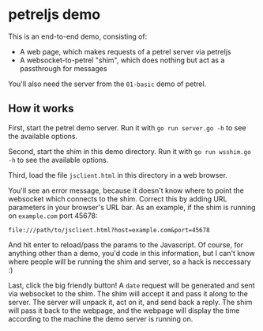 petreljs demo
=============

This is an end-to-end demo, consisting of:

* A web page, which makes requests of a petrel server via petreljs
* A websocket-to-petrel "shim", which does nothing but act as a passthrough for messages

You'll also need the server from the `01-basic` demo of petrel.

How it works
------------

First, start the petrel demo server. Run it with `go run server.go -h`
to see the available options.

Second, start the shim in this demo directory. Run it with `go run
wsshim.go -h` to see the available options.

Third, load the file `jsclient.html` in this directory in a web
browser.

You'll see an error message, because it doesn't know where to point
the websocket which connects to the shim. Correct this by adding URL
parameters in your browser's URL bar. As an example, if the shim is
running on `example.com` port 45678:

    file:///path/to/jsclient.html?host=example.com&port=45678

And hit enter to reload/pass the params to the Javascript. Of course,
for anything other than a demo, you'd code in this information, but I
can't know where people will be running the shim and server, so a hack
is neccessary :)

Last, click the big friendly button! A `date` request will be
generated and sent via websocket to the shim. The shim will accept it
and pass it along to the server. The server will unpack it, act on it,
and send back a reply. The shim will pass it back to the webpage, and
the webpage will display the time according to the machine the demo
server is running on.
